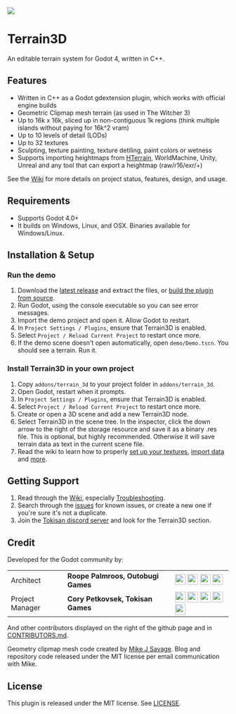 <img src="https://outobugi.com/images/terrain3d.png">

# Terrain3D
An editable terrain system for Godot 4, written in C++.

## Features
* Written in C++ as a Godot gdextension plugin, which works with official engine builds
* Geometric Clipmap mesh terrain (as used in The Witcher 3)
* Up to 16k x 16k, sliced up in non-contiguous 1k regions (think multiple islands without paying for 16k^2 vram)
* Up to 10 levels of detail (LODs)
* Up to 32 textures
* Sculpting, texture painting, texture detiling, paint colors or wetness
* Supports importing heightmaps from [HTerrain](https://github.com/Zylann/godot_heightmap_plugin/), WorldMachine, Unity, Unreal and any tool that can export a heightmap (raw/r16/exr/+)

See the [Wiki](https://github.com/outobugi/Terrain3D/wiki) for more details on project status, features, design, and usage.

## Requirements
* Supports Godot 4.0+
* It builds on Windows, Linux, and OSX. Binaries available for Windows/Linux. 

## Installation & Setup

### Run the demo
1. Download the [latest release](https://github.com/outobugi/Terrain3D/releases) and extract the files, or [build the plugin from source](https://github.com/outobugi/Terrain3D/wiki/Building-From-Source).
2. Run Godot, using the console executable so you can see error messages.
3. Import the demo project and open it. Allow Godot to restart.
4. In `Project Settings / Plugins`, ensure that Terrain3D is enabled.
5. Select `Project / Reload Current Project` to restart once more.
6. If the demo scene doesn't open automatically, open `demo/Demo.tscn`. You should see a terrain. Run it. 

### Install Terrain3D in your own project
1. Copy `addons/terrain_3d` to your project folder in `addons/terrain_3d`.
2. Open Godot, restart when it prompts.
3. In `Project Settings / Plugins`, ensure that Terrain3D is enabled.
4. Select `Project / Reload Current Project` to restart once more.
5. Create or open a 3D scene and add a new Terrain3D node.
6. Select Terrain3D in the scene tree. In the inspector, click the down arrow to the right of the storage resource and save it as a binary .res file. This is optional, but highly recommended. Otherwise it will save terrain data as text in the current scene file.
7. Read the wiki to learn how to properly [set up your textures](https://github.com/outobugi/Terrain3D/wiki/Setting-Up-Textures), [import data](https://github.com/outobugi/Terrain3D/wiki/Importing-&-Exporting-Data) and [more](https://github.com/outobugi/Terrain3D/wiki). 

## Getting Support

1. Read through the [Wiki](https://github.com/outobugi/Terrain3D/wiki), especially [Troubleshooting](https://github.com/outobugi/Terrain3D/wiki/Troubleshooting).
2. Search through the [issues](https://github.com/outobugi/Terrain3D/issues) for known issues, or create a new one if you're sure it's not a duplicate.
3. Join the [Tokisan discord server](https://tokisan.com/discord) and look for the Terrain3D section.

## Credit
Developed for the Godot community by:

||||
|--|--|--|
|Architect | **Roope Palmroos, Outobugi Games** | [<img src="https://github.com/dmhendricks/signature-social-icons/blob/master/icons/round-flat-filled/35px/twitter.png?raw=true" width="24"/>](https://twitter.com/outobugi) [<img src="https://github.com/dmhendricks/signature-social-icons/blob/master/icons/round-flat-filled/35px/github.png?raw=true" width="24"/>](https://github.com/outobugi) [<img src="https://github.com/dmhendricks/signature-social-icons/blob/master/icons/round-flat-filled/35px/www.png?raw=true" width="24"/>](https://outobugi.com/) [<img src="https://github.com/dmhendricks/signature-social-icons/blob/master/icons/round-flat-filled/35px/youtube.png?raw=true" width="24"/>](https://www.youtube.com/@outobugi)|
|Project Manager | **Cory Petkovsek, Tokisan Games** | [<img src="https://github.com/dmhendricks/signature-social-icons/blob/master/icons/round-flat-filled/35px/twitter.png?raw=true" width="24"/>](https://twitter.com/TokisanGames) [<img src="https://github.com/dmhendricks/signature-social-icons/blob/master/icons/round-flat-filled/35px/github.png?raw=true" width="24"/>](https://github.com/TokisanGames) [<img src="https://github.com/dmhendricks/signature-social-icons/blob/master/icons/round-flat-filled/35px/www.png?raw=true" width="24"/>](https://tokisan.com/) [<img src="https://github.com/dmhendricks/signature-social-icons/blob/master/icons/round-flat-filled/35px/discord.png?raw=true" width="24"/>](https://tokisan.com/discord) [<img src="https://github.com/dmhendricks/signature-social-icons/blob/master/icons/round-flat-filled/35px/youtube.png?raw=true" width="24"/>](https://www.youtube.com/@TokisanGames)|

And other contributors displayed on the right of the github page and in [CONTRIBUTORS.md](https://github.com/outobugi/Terrain3D/blob/main/CONTRIBUTORS.md).

Geometry clipmap mesh code created by [Mike J Savage](https://mikejsavage.co.uk/blog/geometry-clipmaps.html). Blog and repository code released under the MIT license per email communication with Mike.


## License

This plugin is released under the MIT license. See [LICENSE](https://github.com/outobugi/Terrain3D/blob/main/LICENSE).


